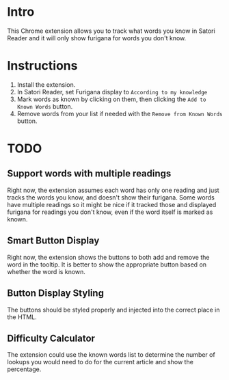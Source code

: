 # Intro
This Chrome extension allows you to track what words you know in Satori Reader and it will only show furigana for words you don't know.

# Instructions
1. Install the extension.
2. In Satori Reader, set Furigana display to `According to my knowledge`
3. Mark words as known by clicking on them, then clicking the `Add to Known Words` button.
4. Remove words from your list if needed with the `Remove from Known Words` button.

# TODO

## Support words with multiple readings
Right now, the extension assumes each word has only one reading and just tracks the words you know, and doesn't show their furigana. Some words have multiple readings so it might be nice if it tracked those and displayed furigana for readings you don't know, even if the word itself is marked as known.

## Smart Button Display
Right now, the extension shows the buttons to both add and remove the word in the tooltip. It is better to show the appropriate button based on whether the word is known.

## Button Display Styling
The buttons should be styled properly and injected into the correct place in the HTML.

## Difficulty Calculator
The extension could use the known words list to determine the number of lookups you would need to do for the current article and show the percentage.